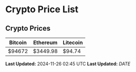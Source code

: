 # Crypto Price List

## Crypto Prices
| Bitcoin | Ethereum | Litecoin |
| ------- | -------- | -------- |
| $94672 | $3449.98 | $94.74 |
**Last Updated:** 2024-11-26 02:45 UTC
**Last Updated:** $DATE$
